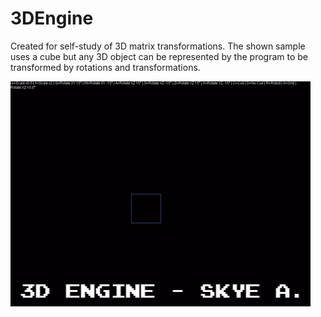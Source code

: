 # 3DEngine

Created for self-study of 3D matrix transformations. The shown sample uses a cube but any 3D object can be represented by the program to
be transformed by rotations and transformations.


![3D Engine](/Git_Images/3DEngine_Gif.gif?raw=true "3D Engine")
